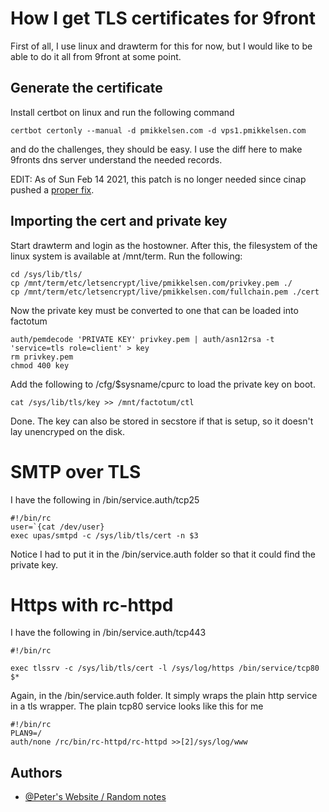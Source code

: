 # How I get TLS certificates for 9front

First of all, I use linux and drawterm for this for now, but I would like to be able to do it all from 9front at some point.

## Generate the certificate

Install certbot on linux and run the following command

```
certbot certonly --manual -d pmikkelsen.com -d vps1.pmikkelsen.com
```

and do the challenges, they should be easy. I use the diff here to make 9fronts dns server understand the needed records.

EDIT: As of Sun Feb 14 2021, this patch is no longer needed since cinap pushed a [proper fix]([url](http://code.9front.org/hg/plan9front/rev/73935ff27172)).

## Importing the cert and private key

Start drawterm and login as the hostowner. After this, the filesystem of the linux system is available at /mnt/term. Run the following:

```
cd /sys/lib/tls/
cp /mnt/term/etc/letsencrypt/live/pmikkelsen.com/privkey.pem ./
cp /mnt/term/etc/letsencrypt/live/pmikkelsen.com/fullchain.pem ./cert
```

Now the private key must be converted to one that can be loaded into factotum

```
auth/pemdecode 'PRIVATE KEY' privkey.pem | auth/asn12rsa -t 'service=tls role=client' > key
rm privkey.pem
chmod 400 key
```

Add the following to /cfg/$sysname/cpurc to load the private key on boot.

```
cat /sys/lib/tls/key >> /mnt/factotum/ctl
```

Done. The key can also be stored in secstore if that is setup, so it doesn't lay unencryped on the disk.

# SMTP over TLS

I have the following in /bin/service.auth/tcp25

```
#!/bin/rc
user=`{cat /dev/user}
exec upas/smtpd -c /sys/lib/tls/cert -n $3
```

Notice I had to put it in the /bin/service.auth folder so that it could find the private key.

# Https with rc-httpd

I have the following in /bin/service.auth/tcp443

```
#!/bin/rc

exec tlssrv -c /sys/lib/tls/cert -l /sys/log/https /bin/service/tcp80 $*
```

Again, in the /bin/service.auth folder. It simply wraps the plain http service in a tls wrapper. The plain tcp80 service looks like this for me

```
#!/bin/rc
PLAN9=/
auth/none /rc/bin/rc-httpd/rc-httpd >>[2]/sys/log/www
```

## Authors

- [@Peter's Website / Random notes](https://pmikkelsen.com/plan9/lets_encrypt)
